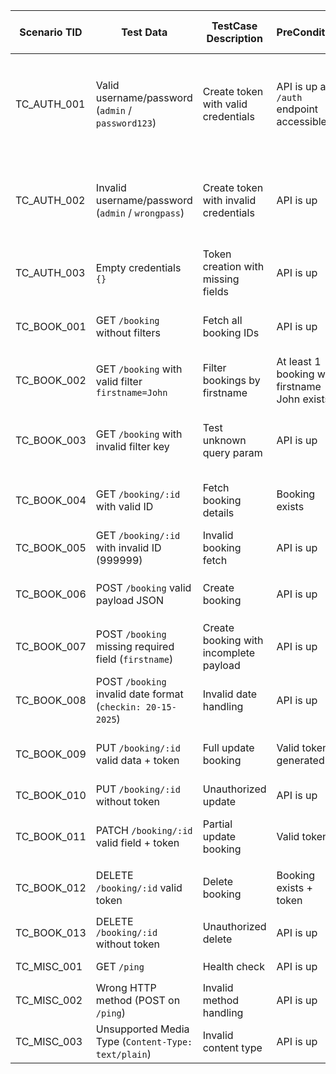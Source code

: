 

| Scenario TID  | Test Data                                                   | TestCase Description                   | PreCondition                                  | TestSteps                                                               | Expected Result                                                 | Actual Result | Steps to Execute                                                                    | Expected Result (duplicate)                    | Actual Result (duplicate) | Status | Executed QA Name | Misc (Comments)   | Priority | Is Automated |
| ------------- | ----------------------------------------------------------- | -------------------------------------- | --------------------------------------------- | ----------------------------------------------------------------------- | --------------------------------------------------------------- | ------------- | ----------------------------------------------------------------------------------- | ---------------------------------------------- | ------------------------- | ------ | ---------------- | ----------------- | -------- | ------------ |
| TC\_AUTH\_001 | Valid username/password (`admin` / `password123`)           | Create token with valid credentials    | API is up and `/auth` endpoint accessible     | 1. Send POST `/auth` with valid credentials JSON<br>2. Observe response | Status `200 OK`, token string returned                          |               | 1. Open Postman<br>2. Set POST `/auth`<br>3. Send payload<br>4. Verify status/token | Status `200 OK` + token returned               |                           |        |                  | Critical for auth | Yes      |              |
| TC\_AUTH\_002 | Invalid username/password (`admin` / `wrongpass`)           | Create token with invalid credentials  | API is up                                     | 1. Send POST `/auth` with invalid credentials                           | Status `200 OK` but no token in response or error message shown |               |                                                                                     | Status `200 OK` with `reason: Bad credentials` |                           |        |                  | High              | Yes      |              |
| TC\_AUTH\_003 | Empty credentials `{}`                                      | Token creation with missing fields     | API is up                                     | 1. Send POST `/auth` with empty JSON                                    | Status `400 Bad Request`                                        |               |                                                                                     | Status `400` with error message                |                           |        |                  | Medium            | Yes      |              |
| TC\_BOOK\_001 | GET `/booking` without filters                              | Fetch all booking IDs                  | API is up                                     | 1. Send GET `/booking`                                                  | Status `200 OK` with array of booking IDs                       |               |                                                                                     | Status `200 OK` + array IDs                    |                           |        |                  | High              | Yes      |              |
| TC\_BOOK\_002 | GET `/booking` with valid filter `firstname=John`           | Filter bookings by firstname           | At least 1 booking with firstname John exists | 1. Send GET `/booking?firstname=John`                                   | Status `200 OK` + only matching IDs                             |               |                                                                                     | Status `200` + filtered IDs                    |                           |        |                  | Medium            | Yes      |              |
| TC\_BOOK\_003 | GET `/booking` with invalid filter key                      | Test unknown query param               | API is up                                     | 1. Send GET `/booking?xyz=abc`                                          | Status `200 OK` returns all IDs or empty array                  |               |                                                                                     | Status `200 OK`                                |                           |        |                  | Low               | Yes      |              |
| TC\_BOOK\_004 | GET `/booking/:id` with valid ID                            | Fetch booking details                  | Booking exists                                | 1. Send GET `/booking/{id}`                                             | Status `200 OK` + booking JSON/XML                              |               |                                                                                     | Status `200 OK` + correct details              |                           |        |                  | Critical          | Yes      |              |
| TC\_BOOK\_005 | GET `/booking/:id` with invalid ID (999999)                 | Invalid booking fetch                  | API is up                                     | 1. Send GET with invalid ID                                             | Status `404 Not Found`                                          |               |                                                                                     | Status `404 Not Found`                         |                           |        |                  | High              | Yes      |              |
| TC\_BOOK\_006 | POST `/booking` valid payload JSON                          | Create booking                         | API is up                                     | 1. Send POST with valid booking JSON                                    | Status `200 OK` + `bookingid` in response                       |               |                                                                                     | Status `200 OK` + ID                           |                           |        |                  | Critical          | Yes      |              |
| TC\_BOOK\_007 | POST `/booking` missing required field (`firstname`)        | Create booking with incomplete payload | API is up                                     | 1. Send POST without firstname                                          | Status `400 Bad Request`                                        |               |                                                                                     | Status `400`                                   |                           |        |                  | High              | Yes      |              |
| TC\_BOOK\_008 | POST `/booking` invalid date format (`checkin: 20-15-2025`) | Invalid date handling                  | API is up                                     | 1. Send POST with wrong date format                                     | Status `400 Bad Request`                                        |               |                                                                                     | Status `400`                                   |                           |        |                  | High              | Yes      |              |
| TC\_BOOK\_009 | PUT `/booking/:id` valid data + token                       | Full update booking                    | Valid token generated                         | 1. Send PUT with valid payload + token                                  | Status `200 OK` + updated booking                               |               |                                                                                     | Status `200 OK`                                |                           |        |                  | Critical          | Yes      |              |
| TC\_BOOK\_010 | PUT `/booking/:id` without token                            | Unauthorized update                    | API is up                                     | 1. Send PUT without token                                               | Status `403 Forbidden`                                          |               |                                                                                     | Status `403`                                   |                           |        |                  | Critical          | Yes      |              |
| TC\_BOOK\_011 | PATCH `/booking/:id` valid field + token                    | Partial update booking                 | Valid token                                   | 1. Send PATCH with `{ "firstname": "Mike" }`                            | Status `200 OK` + updated field                                 |               |                                                                                     | Status `200 OK`                                |                           |        |                  | High              | Yes      |              |
| TC\_BOOK\_012 | DELETE `/booking/:id` valid token                           | Delete booking                         | Booking exists + token                        | 1. Send DELETE with token                                               | Status `201 Created` or `204 No Content`                        |               |                                                                                     | Status `201/204`                               |                           |        |                  | Critical          | Yes      |              |
| TC\_BOOK\_013 | DELETE `/booking/:id` without token                         | Unauthorized delete                    | API is up                                     | 1. Send DELETE without token                                            | Status `403 Forbidden`                                          |               |                                                                                     | Status `403`                                   |                           |        |                  | Critical          | Yes      |              |
| TC\_MISC\_001 | GET `/ping`                                                 | Health check                           | API is up                                     | 1. Send GET `/ping`                                                     | Status `201 Created`                                            |               |                                                                                     | Status `201 Created`                           |                           |        |                  | High              | Yes      |              |
| TC\_MISC\_002 | Wrong HTTP method (POST on `/ping`)                         | Invalid method handling                | API is up                                     | 1. Send POST `/ping`                                                    | Status `404` or method not allowed                              |               |                                                                                     | Status `404`                                   |                           |        |                  | Medium            | Yes      |              |
| TC\_MISC\_003 | Unsupported Media Type (`Content-Type: text/plain`)         | Invalid content type                   | API is up                                     | 1. Send POST `/booking` with plain text                                 | Status `415 Unsupported Media Type`                             |               |                                                                                     | Status `415`                                   |                           |        |                  | High              | Yes      |              |


